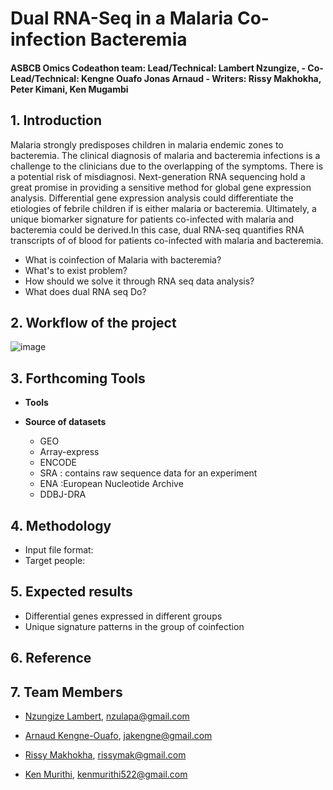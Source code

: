 # Dual RNA-Seq in a Malaria Co-infection Bacteremia
#### ASBCB Omics Codeathon team: Lead/Technical: Lambert Nzungize, - Co-Lead/Technical: Kengne Ouafo Jonas Arnaud - Writers: Rissy Makhokha, Peter Kimani, Ken Mugambi
## 1.	Introduction 

Malaria strongly predisposes children in malaria endemic zones to bacteremia. The clinical diagnosis of malaria and bacteremia infections is a challenge to the clinicians due to the overlapping of the symptoms. There is a potential risk of misdiagnosi. Next-generation RNA sequencing hold a great promise in providing a sensitive method for global gene expression analysis. Differential gene expression analysis could differentiate the etiologies of febrile children if is either malaria or bacteremia. Ultimately, a unique biomarker signature for  patients co-infected with malaria and bacteremia could be derived.In this case, dual RNA-seq quantifies RNA transcripts of of blood for patients co-infected with malaria and bacteremia.
* What is coinfection of Malaria with bacteremia?
*	What's to exist problem?
*	How should we solve it through RNA seq data analysis?
* What does dual RNA seq Do?
## 2. Workflow of the project 
![image](https://user-images.githubusercontent.com/59683723/136358545-6a3cc659-89bb-4a29-a08f-1dd8a3c95cab.png)
## 3. Forthcoming Tools
- **Tools**

- **Source of datasets**
  - GEO
  - Array-express
  - ENCODE
  - SRA : contains raw sequence data for an experiment
  - ENA :European Nucleotide Archive
  - DDBJ-DRA
## 4. Methodology 
* Input file format:
* Target people:
## 5. Expected results
*	Differential genes expressed in different groups
*	Unique signature patterns in the group of coinfection   
## 6. Reference

## 7. Team Members
* [Nzungize Lambert](https://github.com/nzungizelab), nzulapa@gmail.com

* [Arnaud Kengne-Ouafo](https://github.com/JAKO-waccbip), jakengne@gmail.com

* [Rissy Makhokha](https://github.com/Rissy2021), rissymak@gmail.com

* [Ken Murithi](https://github.com/kenmurithi), kenmurithi522@gmail.com


